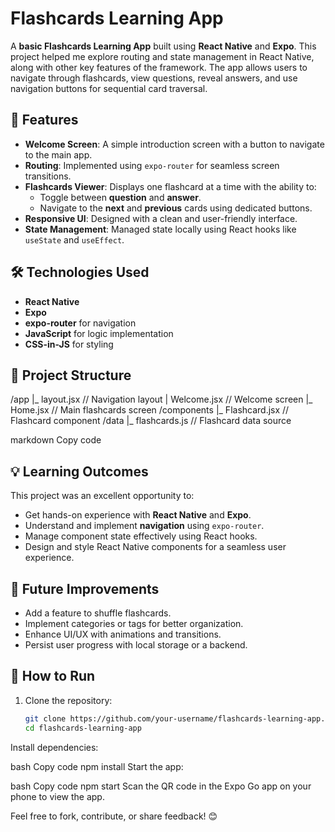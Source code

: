 # Flashcards Learning App

A **basic Flashcards Learning App** built using **React Native** and **Expo**. This project helped me explore routing and state management in React Native, along with other key features of the framework. The app allows users to navigate through flashcards, view questions, reveal answers, and use navigation buttons for sequential card traversal.

## 🚀 Features

- **Welcome Screen**: A simple introduction screen with a button to navigate to the main app.
- **Routing**: Implemented using `expo-router` for seamless screen transitions.
- **Flashcards Viewer**: Displays one flashcard at a time with the ability to:
  - Toggle between **question** and **answer**.
  - Navigate to the **next** and **previous** cards using dedicated buttons.
- **Responsive UI**: Designed with a clean and user-friendly interface.
- **State Management**: Managed state locally using React hooks like `useState` and `useEffect`.

## 🛠️ Technologies Used

- **React Native**
- **Expo**
- **expo-router** for navigation
- **JavaScript** for logic implementation
- **CSS-in-JS** for styling

## 📂 Project Structure

/app |_ layout.jsx // Navigation layout | Welcome.jsx // Welcome screen |_ Home.jsx // Main flashcards screen /components |_ Flashcard.jsx // Flashcard component /data |_ flashcards.js // Flashcard data source

markdown
Copy code

## 💡 Learning Outcomes

This project was an excellent opportunity to:
- Get hands-on experience with **React Native** and **Expo**.
- Understand and implement **navigation** using `expo-router`.
- Manage component state effectively using React hooks.
- Design and style React Native components for a seamless user experience.

## 🎯 Future Improvements

- Add a feature to shuffle flashcards.
- Implement categories or tags for better organization.
- Enhance UI/UX with animations and transitions.
- Persist user progress with local storage or a backend.

## 🔧 How to Run

1. Clone the repository:
   ```bash
   git clone https://github.com/your-username/flashcards-learning-app.git
   cd flashcards-learning-app
Install dependencies:

bash
Copy code
npm install
Start the app:

bash
Copy code
npm start
Scan the QR code in the Expo Go app on your phone to view the app.

Feel free to fork, contribute, or share feedback! 😊
